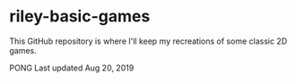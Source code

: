 # riley-basic-games

This GitHub repository is where I'll keep my recreations of some classic 2D games.

PONG
Last updated Aug 20, 2019


